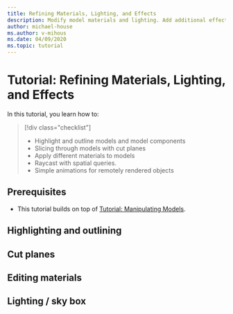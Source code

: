 ```yaml
---
title: Refining Materials, Lighting, and Effects
description: Modify model materials and lighting. Add additional effects like outlining and cut planes.
author: michael-house
ms.author: v-mihous
ms.date: 04/09/2020
ms.topic: tutorial
---
```


# Tutorial: Refining Materials, Lighting, and Effects

In this tutorial, you learn how to:

> [!div class="checklist"]
>
> * Highlight and outline models and model components
> * Slicing through models with cut planes
> * Apply different materials to models
> * Raycast with spatial queries.
> * Simple animations for remotely rendered objects

## Prerequisites

* This tutorial builds on top of [Tutorial: Manipulating Models](..\3-manipulate-models\manipulate-models.md).

## Highlighting and outlining

## Cut planes

## Editing materials

## Lighting / sky box
